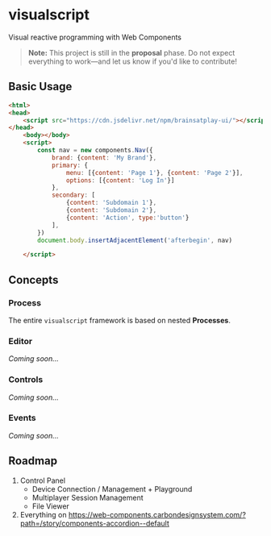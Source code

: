 # visualscript
Visual reactive programming with Web Components

> **Note:** This project is still in the **proposal** phase. Do not expect everything to work—and let us know if you'd like to contribute!

## Basic Usage
```html
<html>
<head>
    <script src="https://cdn.jsdelivr.net/npm/brainsatplay-ui/"></script>
</head>
    <body></body>
    <script>
        const nav = new components.Nav({
            brand: {content: 'My Brand'},
            primary: {
                menu: [{content: 'Page 1'}, {content: 'Page 2'}],
                options: [{content: 'Log In'}]
            },
            secondary: [
                {content: 'Subdomain 1'},
                {content: 'Subdomain 2'},
                {content: 'Action', type:'button'}
            ],
        })
        document.body.insertAdjacentElement('afterbegin', nav)

    </script>
```

## Concepts
### Process
The entire `visualscript` framework is based on nested **Processes**.

### Editor
*Coming soon...*

### Controls
*Coming soon...*

### Events
*Coming soon...*


## Roadmap
1. Control Panel
    - Device Connection / Management + Playground
    - Multiplayer Session Management
    - File Viewer
2. Everything on https://web-components.carbondesignsystem.com/?path=/story/components-accordion--default


